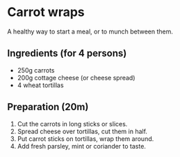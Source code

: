 # Carrot wraps

A healthy way to start a meal, or to munch between them.

## Ingredients (for 4 persons)

* 250g carrots
* 200g cottage cheese (or cheese spread)
* 4 wheat tortillas

## Preparation (20m)

1. Cut the carrots in long sticks or slices.
2. Spread cheese over tortillas, cut them in half.
3. Put carrot sticks on tortillas, wrap them around.
4. Add fresh parsley, mint or coriander to taste.